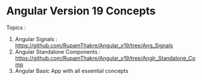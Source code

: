 # Angular Version 19 Concepts
Topics :

1. Angular Signals : https://github.com/RupamThakre/Angular_v19/tree/Ang_Signals
2. Angular Standalone Components : https://github.com/RupamThakre/Angular_v19/tree/Anglr_Standalone_Comp
3. Angular Basic App with all essential concepts
